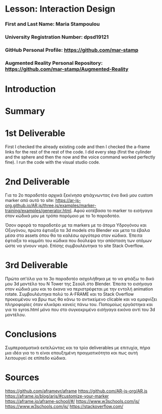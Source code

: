 # Lesson: Interaction Design

### First and Last Name: Maria Stampoulou
### University Registration Number: dpsd19121
### GitHub Personal Profile: https://github.com/mar-stamp
### Augmented Reality Personal Repository: https://github.com/mar-stamp/Augmented-Reality

# Introduction

# Summary


# 1st Deliverable
First I checked the already existing code and then I checked the a-frame links for the rest of the rest of the code. I did every step (first the cylinder and the sphere and then the now and the voice command worked perfectly fine). I run the code with the visual studio code.

# 2nd Deliverable

Για το 2ο παραδοτέο αρχικά ξεκίνησα φτιάχνωντας ένα δικό μου custom marker από αυτό το site: https://ar-js-org.github.io/AR.js/three.js/examples/marker-training/examples/generator.html. Αφού κατέβασα το marker το εισήγαγα στον κώδικά μου με τρόπο παρόμοιο με το 1ο παροδοτέο.

Όσον αφορά το παραδοτέο με τα markers με το άτομα Υδρογόνου και Οξυγόνου, πρώτα έφτιαξα τα 3d models στο Blender και μετα τα έβαλα μέσα στα assets όπου θα τα καλέσω αργότερα στον κώδικα. Έπειτα έφτιαξα το κομμάτι του κώδικα που δούλεψα την απόσταση των ατόμων ώστε να γίνουν νερό. Επίσης συμβουλέυτηκα το site Stack Overflow.

# 3rd Deliverable 

Πρώτα απ'όλα για το 3ο παραδοτέο ασχολήθηκα με το να φτιάξω το δικό μου 3d μοντέλο του N Tower της Σεούλ στο Blender. Έπειτα το εισήγαγα στον κώδικά μου και το έκανα να περιστρέφεται με την εντολή animation rotate. Συμβουλέυτηκα πολύ το Α-FRAME και το Stack Overflow προκειμένου να βρω πως θα κάνω το αντικείμενο clicable και να εμαφνίζει πληροφορίες όταν κλικάρει κανείς πάνω του. Παπομοίως εργάστηκα και για το syros.html μόνο που στο συγκεκριμένο εισήγαγα εικόνα αντί του 3d μοντέλου.

# Conclusions

Συμπερασματικά εκτελώντας και τα τρία deliverables με επιτυχία, πήρα μια ιδέα για το τι είναι επαυξημένη πραγματικότητα και πως αυτή λειτουργεί σε επίπεδο κώδικα. 

# Sources
https://github.com/aframevr/aframe
https://github.com/AR-js-org/AR.js
https://aframe.io/blog/arjs/#customize-your-marker
https://aframe.io/aframe-school/#/
https://www.w3schools.com/js/
https://www.w3schools.com/js/
https://stackoverflow.com/
